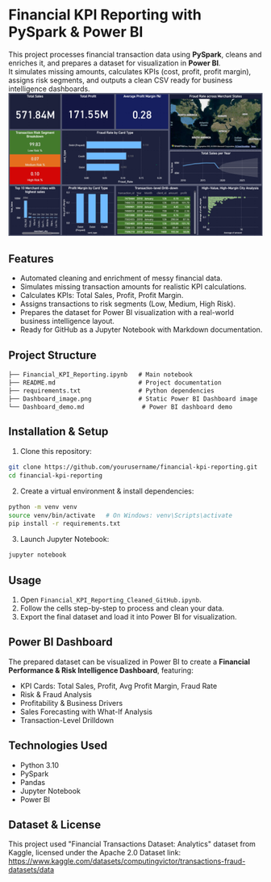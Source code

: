 # Financial KPI Reporting with PySpark & Power BI

This project processes financial transaction data using **PySpark**, cleans and enriches it, and prepares a dataset for visualization in **Power BI**.  
It simulates missing amounts, calculates KPIs (cost, profit, profit margin), assigns risk segments, and outputs a clean CSV ready for business intelligence dashboards.
![Static image of Power BI Dashboard](Dashboard_image.png)

## Features
- Automated cleaning and enrichment of messy financial data.
- Simulates missing transaction amounts for realistic KPI calculations.
- Calculates KPIs: Total Sales, Profit, Profit Margin.
- Assigns transactions to risk segments (Low, Medium, High Risk).
- Prepares the dataset for Power BI visualization with a real-world business intelligence layout.
- Ready for GitHub as a Jupyter Notebook with Markdown documentation.

## Project Structure
```
├── Financial_KPI_Reporting.ipynb   # Main notebook
├── README.md                       # Project documentation
├── requirements.txt                # Python dependencies
├── Dashboard_image.png             # Static Power BI Dashboard image
└── Dashboard_demo.md                # Power BI dashboard demo
```

## Installation & Setup
1. Clone this repository:
```bash
git clone https://github.com/yourusername/financial-kpi-reporting.git
cd financial-kpi-reporting
```

2. Create a virtual environment & install dependencies:
```bash
python -m venv venv
source venv/bin/activate   # On Windows: venv\Scripts\activate
pip install -r requirements.txt
```

3. Launch Jupyter Notebook:
```bash
jupyter notebook
```

## Usage
1. Open `Financial_KPI_Reporting_Cleaned_GitHub.ipynb`.
2. Follow the cells step-by-step to process and clean your data.
3. Export the final dataset and load it into Power BI for visualization.

## Power BI Dashboard
The prepared dataset can be visualized in Power BI to create a **Financial Performance & Risk Intelligence Dashboard**, featuring:
- KPI Cards: Total Sales, Profit, Avg Profit Margin, Fraud Rate
- Risk & Fraud Analysis
- Profitability & Business Drivers
- Sales Forecasting with What-If Analysis
- Transaction-Level Drilldown

## Technologies Used
- Python 3.10
- PySpark
- Pandas
- Jupyter Notebook
- Power BI

## Dataset & License
This project used "Financial Transactions Dataset: Analytics" dataset from Kaggle, licensed under the Apache 2.0
Dataset link: https://www.kaggle.com/datasets/computingvictor/transactions-fraud-datasets/data
